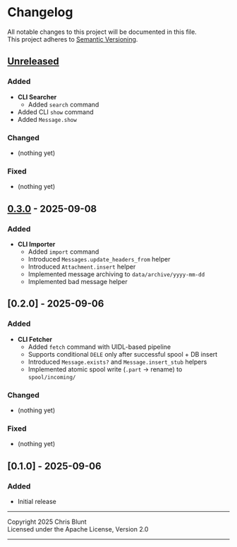 # Changelog

All notable changes to this project will be documented in this file.  
This project adheres to [Semantic Versioning](https://semver.org/).


## [Unreleased]
### Added
- **CLI Searcher**
  - Added `search` command
- Added CLI `show` command
- Added `Message.show`

### Changed
- (nothing yet)

### Fixed
- (nothing yet)


## [0.3.0] - 2025-09-08
### Added
- **CLI Importer**  
  - Added `import` command
  - Introduced `Messages.update_headers_from` helper
  - Introduced `Attachment.insert` helper
  - Implemented message archiving to `data/archive/yyyy-mm-dd`
  - Implemented bad message helper


## [0.2.0] - 2025-09-06
### Added
- **CLI Fetcher**  
  - Added `fetch` command with UIDL-based pipeline  
  - Supports conditional `DELE` only after successful spool + DB insert  
  - Introduced `Message.exists?` and `Message.insert_stub` helpers  
  - Implemented atomic spool write (`.part` → rename) to `spool/incoming/`


### Changed
- (nothing yet)

### Fixed
- (nothing yet)


## [0.1.0] - 2025-09-06
### Added
- Initial release

---

Copyright 2025 Chris Blunt  
Licensed under the Apache License, Version 2.0

---

[Unreleased]: https://github.com/chrisblunt-codes/mailarchiver/compare/v0.3.0...HEAD  
[0.3.0]: https://github.com/chrisblunt-codes/mailarchiver/releases/tag/v0.3.0
